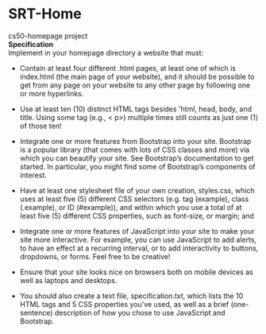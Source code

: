 # SRT-Home
cs50-homepage project
<br>
**Specification**
<br>
Implement in your homepage directory a website that must:

*   Contain at least four different .html pages, at least one of which is index.html (the main page of your website), and it should be possible to get from any page on your website to any other page by following one or more hyperlinks.
*   Use at least ten (10) distinct HTML tags besides 'html, head, body, and title. Using some tag (e.g., < p>) multiple times still counts as just one (1) of those ten!
*   Integrate one or more features from Bootstrap into your site. Bootstrap is a popular library (that comes with lots of CSS classes and more) via which you can beautify your site. See Bootstrap’s documentation to get started. In particular, you might find some of Bootstrap’s components of interest. 

*   Have at least one stylesheet file of your own creation, styles.css, which uses at least five (5) different CSS selectors (e.g. tag (example), class (.example), or ID (#example)), and within which you use a total of at least five (5) different CSS properties, such as font-size, or margin; and
*   Integrate one or more features of JavaScript into your site to make your site more interactive. For example, you can use JavaScript to add alerts, to have an effect at a recurring interval, or to  add interactivity to buttons, dropdowns, or forms. Feel free to be creative!
*   Ensure that your site looks nice on browsers both on mobile devices as well as laptops and desktops.
*   You should also create a text file, specification.txt, which lists the 10 HTML tags and 5 CSS properties you’ve used, as well as a brief (one-sentence) description of how you chose to use JavaScript and Bootstrap.